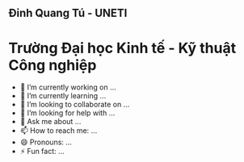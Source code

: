 ## Đinh Quang Tú - UNETI

# Trường Đại học Kinh tế - Kỹ thuật Công nghiệp

- 🔭 I’m currently working on ...
- 🌱 I’m currently learning ...
- 👯 I’m looking to collaborate on ...
- 🤔 I’m looking for help with ...
- 💬 Ask me about ...
- 📫 How to reach me: ...
- 😄 Pronouns: ...
- ⚡ Fun fact: ...
